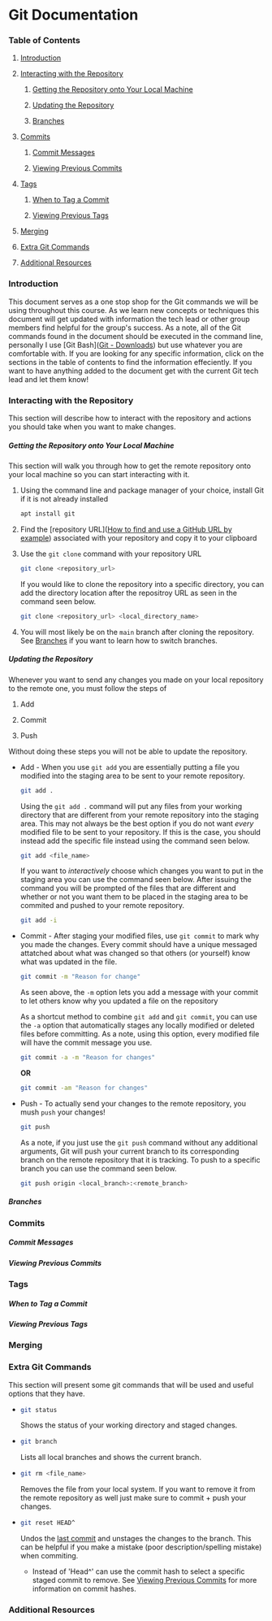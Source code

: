 # Git Documentation

### Table of Contents

1. [Introduction](#introduction)

2. [Interacting with the Repository](#interacting-with-the-repository)
   
   1. [Getting the Repository onto Your Local Machine](#getting-the-repository-onto-your-local-machine)
   
   2. [Updating the Repository](#updating-the-repository)
   
   3. [Branches](#branches)

3. [Commits](#commits)
   
   1. [Commit Messages](#commit-messages)
   
   2. [Viewing Previous Commits](#viewing-previous-commits)

4. [Tags](#tags)
   
   1. [When to Tag a Commit](#when-to-tag-a-commit)
   
   2. [Viewing Previous Tags](#viewing-previous-tags)

5. [Merging](#merging)

6. [Extra Git Commands](#extra-git-commands)

7. [Additional Resources](#additional-resources)

### Introduction

This document serves as a one stop shop for the Git commands we will be using throughout this course. As we learn new concepts or techniques this document will get updated with information the tech lead or other group members find helpful for the group's success. As a note, all of the Git commands found in the document should be executed in the command line, personally I use [Git Bash]([Git - Downloads](https://git-scm.com/downloads)) but use whatever you are comfortable with. If you are looking for any specific information, click on the sections in the table of contents to find the information effeciently. If you want to have anything added to the document get with the current Git tech lead and let them know!

### Interacting with the Repository

This section will describe how to interact with the repository and actions you should take when you want to make changes.

##### Getting the Repository onto Your Local Machine

This section will walk you through how to get the remote repository onto your local machine so you can start interacting with it.

1. Using the command line and package manager of your choice, install Git if it is not already installed
   
   ```bash
   apt install git
   ```

2. Find the [repository URL]([How to find and use a GitHub URL by example](https://www.theserverside.com/blog/Coffee-Talk-Java-News-Stories-and-Opinions/GitHub-URL-find-use-example)) associated with your repository and copy it to your clipboard

3. Use the `git clone` command with your repository URL
   
   ```bash
   git clone <repository_url>
   ```
   
   If you would like to clone the repository into a specific directory, you can add the directory location after the repositroy URL as seen in the command seen below.
   
   ```bash
   git clone <repository_url> <local_directory_name>
   ```

4. You will most likely be on the `main` branch after cloning the repository. See [Branches](#branches) if you want to learn how to switch branches.

##### Updating the Repository

Whenever you want to send any changes you made on your local repository to the remote one, you must follow the steps of

1. Add

2. Commit

3. Push

Without doing these steps you will not be able to update the repository.

- Add - When you use `git add` you are essentially putting a file you modified into the staging area to be sent to your remote repository.
  
  ```bash
  git add .
  ```
  
  Using the `git add .` command will put any files from your working directory that are different from your remote repository into the staging area. This may not always be the best option if you do not want *every* modified file to be sent to your repository. If this is the case, you should instead add the specific file instead using the command seen below.
  
  ```bash
  git add <file_name>
  ```
  
  If you want to *interactively* choose which changes you want to put in the staging area you can use the command seen below. After issuing the command you will be prompted of the files that are different and whether or not you want them to be placed in the staging area to be commited and pushed to your remote repository.
  
  ```bash
  git add -i
  ```

- Commit - After staging your modified files, use `git commit` to mark why you made the changes. Every commit should have a unique messaged attatched about what was changed so that others (or yourself) know what was updated in the file.
  
  ```bash
  git commit -m "Reason for change"
  ```
  
  As seen above, the `-m` option lets you add a message with your commit to let others know why you updated a file on the repository
  
  As a shortcut method to combine `git add` and `git commit`, you can use the `-a` option that automatically stages any locally modified or deleted files before committing. As a note, using this option, every modified file will have the commit message you use.
  
  ```bash
  git commit -a -m "Reason for changes"
  ```
  
  **OR**
  
  ```bash
  git commit -am "Reason for changes"
  ```

- Push - To actually send your changes to the remote repository, you mush `push` your changes!
  
  ```bash
  git push
  ```
  
  As a note, if you just use the `git push` command without any additional arguments, Git will push your current branch to its corresponding branch on the remote repository that it is tracking. To push to a specific branch you can use the command seen below.
  
  ```bash
  git push origin <local_branch>:<remote_branch>
  ```

##### Branches

### Commits

##### Commit Messages

##### Viewing Previous Commits

### Tags

##### When to Tag a Commit

##### Viewing Previous Tags

### Merging

### Extra Git Commands

This section will present some git commands that will be used and useful options that they have.

- ```bash
  git status
  ```
  
  Shows the status of your working directory and staged changes.

- ```bash
  git branch
  ```
  
  Lists all local branches and shows the current branch.

- ```bash
  git rm <file_name>
  ```
  
  Removes the file from your local system. If you want to remove it from the remote repository as well just make sure to commit + push your changes.

- ```bash
  git reset HEAD^
  ```
  
  Undos the <u>last commit</u> and unstages the changes to the branch. This can be helpful if you make a mistake (poor description/spelling mistake) when commiting.
  
  - Instead of 'Head^' can use the commit hash to select a specific staged commit to remove. See [Viewing Previous Commits](#viewing-previous-commits) for more information on commit hashes.

### Additional Resources


